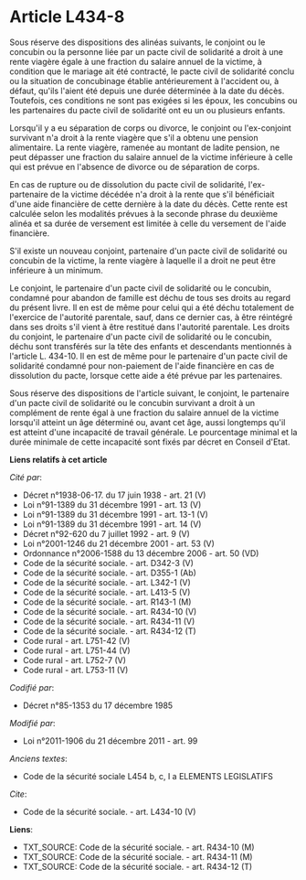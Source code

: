 # Article L434-8

Sous réserve des dispositions des alinéas suivants, le conjoint ou le concubin ou la personne liée par un pacte civil de
solidarité a droit à une rente viagère égale à une fraction du salaire annuel de la victime, à condition que le mariage ait
été contracté, le pacte civil de solidarité conclu ou la situation de concubinage établie antérieurement à l'accident ou, à
défaut, qu'ils l'aient été depuis une durée déterminée à la date du décès. Toutefois, ces conditions ne sont pas exigées si
les époux, les concubins ou les partenaires du pacte civil de solidarité ont eu un ou plusieurs enfants. 

Lorsqu'il y a eu séparation de corps ou divorce, le conjoint ou l'ex-conjoint survivant n'a droit à la rente viagère que s'il
a obtenu une pension alimentaire. La rente viagère, ramenée au montant de ladite pension, ne peut dépasser une fraction du
salaire annuel de la victime inférieure à celle qui est prévue en l'absence de divorce ou de séparation de corps. 

En cas de rupture ou de dissolution du pacte civil de solidarité, l'ex-partenaire de la victime décédée n'a droit à la rente
que s'il bénéficiait d'une aide financière de cette dernière à la date du décès. Cette rente est calculée selon les modalités
prévues à la seconde phrase du deuxième alinéa et sa durée de versement est limitée à celle du versement de l'aide
financière. 

S'il existe un nouveau conjoint, partenaire d'un pacte civil de solidarité ou concubin de la victime, la rente viagère à
laquelle il a droit ne peut être inférieure à un minimum. 

Le conjoint, le partenaire d'un pacte civil de solidarité ou le concubin, condamné pour abandon de famille est déchu de tous
ses droits au regard du présent livre. Il en est de même pour celui qui a été déchu totalement de l'exercice de l'autorité
parentale, sauf, dans ce dernier cas, à être réintégré dans ses droits s'il vient à être restitué dans l'autorité parentale.
Les droits du conjoint, le partenaire d'un pacte civil de solidarité ou le concubin, déchu sont transférés sur la tête des
enfants et descendants mentionnés à l'article L. 434-10. Il en est de même pour le partenaire d'un pacte civil de solidarité
condamné pour non-paiement de l'aide financière en cas de dissolution du pacte, lorsque cette aide a été prévue par les
partenaires. 

Sous réserve des dispositions de l'article suivant, le conjoint, le partenaire d'un pacte civil de solidarité ou le concubin
survivant a droit à un complément de rente égal à une fraction du salaire annuel de la victime lorsqu'il atteint un âge
déterminé ou, avant cet âge, aussi longtemps qu'il est atteint d'une incapacité de travail générale. Le pourcentage minimal
et la durée minimale de cette incapacité sont fixés par décret en Conseil d'Etat.

**Liens relatifs à cet article**

_Cité par_:

  - Décret n°1938-06-17. du 17 juin 1938 - art. 21 (V)
  - Loi n°91-1389 du 31 décembre 1991 - art. 13 (V)
  - Loi n°91-1389 du 31 décembre 1991 - art. 13-1 (V)
  - Loi n°91-1389 du 31 décembre 1991 - art. 14 (V)
  - Décret n°92-620 du 7 juillet 1992 - art. 9 (V)
  - Loi n°2001-1246 du 21 décembre 2001 - art. 53 (V)
  - Ordonnance n°2006-1588 du 13 décembre 2006 - art. 50 (VD)
  - Code de la sécurité sociale. - art. D342-3 (V)
  - Code de la sécurité sociale. - art. D355-1 (Ab)
  - Code de la sécurité sociale. - art. L342-1 (V)
  - Code de la sécurité sociale. - art. L413-5 (V)
  - Code de la sécurité sociale. - art. R143-1 (M)
  - Code de la sécurité sociale. - art. R434-10 (V)
  - Code de la sécurité sociale. - art. R434-11 (V)
  - Code de la sécurité sociale. - art. R434-12 (T)
  - Code rural - art. L751-42 (V)
  - Code rural - art. L751-44 (V)
  - Code rural - art. L752-7 (V)
  - Code rural - art. L753-11 (V)

_Codifié par_:

  - Décret n°85-1353 du 17 décembre 1985

_Modifié par_:

  - Loi n°2011-1906 du 21 décembre 2011 - art. 99

_Anciens textes_:

  - Code de la sécurité sociale L454 b, c, I a ELEMENTS LEGISLATIFS

_Cite_:

  - Code de la sécurité sociale. - art. L434-10 (V)

**Liens**:

  - TXT_SOURCE: Code de la sécurité sociale. - art. R434-10 (M)
  - TXT_SOURCE: Code de la sécurité sociale. - art. R434-11 (M)
  - TXT_SOURCE: Code de la sécurité sociale. - art. R434-12 (T)
